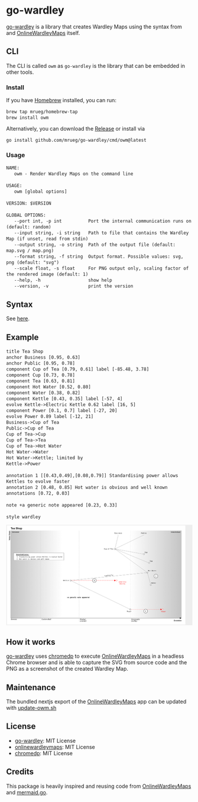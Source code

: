 # go-wardley 

[go-wardley][] is a library that creates Wardley Maps using the syntax from and [OnlineWardleyMaps][] itself.

## CLI

The CLI is called `owm` as `go-wardley` is the library that can be embedded in other tools.

### Install


If you have [Homebrew](https://brew.sh) installed, you can run:

```shell
brew tap mrueg/homebrew-tap
brew install owm
```

Alternatively, you can download the [Release](https://github.com/mrueg/go-wardley/releases) or install via

```shell
go install github.com/mrueg/go-wardley/cmd/owm@latest
```

### Usage

```shell
NAME:
   owm - Render Wardley Maps on the command line

USAGE:
   owm [global options]

VERSION: $VERSION

GLOBAL OPTIONS:
   --port int, -p int          Port the internal communication runs on (default: random)
   --input string, -i string   Path to file that contains the Wardley Map (if unset, read from stdin)
   --output string, -o string  Path of the output file (default: map.svg / map.png)
   --format string, -f string  Output format. Possible values: svg, png (default: "svg")
   --scale float, -s float     For PNG output only, scaling factor of the rendered image (default: 1)
   --help, -h                  show help
   --version, -v               print the version
```

## Syntax

See [here](REFERENCE.md).

## Example

```wardleymap
title Tea Shop
anchor Business [0.95, 0.63]
anchor Public [0.95, 0.78]
component Cup of Tea [0.79, 0.61] label [-85.48, 3.78]
component Cup [0.73, 0.78]
component Tea [0.63, 0.81]
component Hot Water [0.52, 0.80]
component Water [0.38, 0.82]
component Kettle [0.43, 0.35] label [-57, 4]
evolve Kettle->Electric Kettle 0.62 label [16, 5]
component Power [0.1, 0.7] label [-27, 20]
evolve Power 0.89 label [-12, 21]
Business->Cup of Tea
Public->Cup of Tea
Cup of Tea->Cup
Cup of Tea->Tea
Cup of Tea->Hot Water
Hot Water->Water
Hot Water->Kettle; limited by
Kettle->Power

annotation 1 [[0.43,0.49],[0.08,0.79]] Standardising power allows Kettles to evolve faster
annotation 2 [0.48, 0.85] Hot water is obvious and well known
annotations [0.72, 0.03]

note +a generic note appeared [0.23, 0.33]

style wardley
```

![Rendered output](wardley/assets/map.png)


## How it works

[go-wardley]() uses [chromedp][] to execute [OnlineWardleyMaps][] in a headless Chrome browser and is able to capture the SVG from source code and the PNG as a screenshot of the created Wardley Map.


## Maintenance 

The bundled nextjs export of the [OnlineWardleyMaps][] app can be updated with [update-owm.sh](scripts/update-owm.sh)

## License

- [go-wardley][]: MIT License
- [onlinewardleymaps][]: MIT License
- [chromedp][]: MIT License
 
## Credits

This package is heavily inspired and reusing code from [OnlineWardleyMaps][] and [mermaid.go](https://github.com/dreampuf/mermaid.go).

[go-wardley]: https://github.com/mrueg/go-wardley
[onlinewardleymaps]: https://github.com/damonsk/onlinewardleymaps
[chromedp]: https://github.com/chromedp/chromedp

